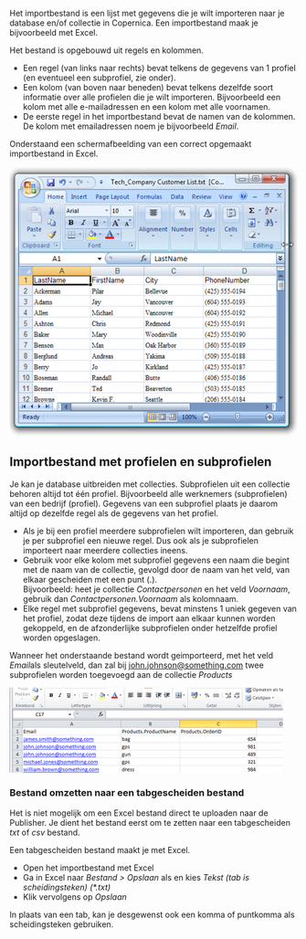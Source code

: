 Het importbestand is een lijst met gegevens die je wilt importeren naar
je database en/of collectie in Copernica. Een importbestand maak je
bijvoorbeeld met Excel.

Het bestand is opgebouwd uit regels en kolommen.

-   Een regel (van links naar rechts) bevat telkens de gegevens van 1
    profiel (en eventueel een subprofiel, zie onder).
-   Een kolom (van boven naar beneden) bevat telkens dezelfde soort
    informatie over alle profielen die je wilt importeren. Bijvoorbeeld
    een kolom met alle e-mailadressen en een kolom met alle voornamen.
-   De eerste regel in het importbestand bevat de namen van de kolommen.
    De kolom met emailadressen noem je bijvoorbeeld *Email*.

Onderstaand een schermafbeelding van een correct opgemaakt importbestand
in Excel.

![Import file ](../images/excelimportfile.png)

Importbestand met profielen en subprofielen
-------------------------------------------

Je kan je database uitbreiden met collecties. Subprofielen uit een
collectie behoren altijd tot één profiel. Bijvoorbeeld alle werknemers
(subprofielen) van een bedrijf (profiel). Gegevens van een subprofiel
plaats je daarom altijd op dezelfde regel als de gegevens van het
profiel.

-   Als je bij een profiel meerdere subprofielen wilt importeren, dan
    gebruik je per subprofiel een nieuwe regel. Dus ook als je
    subprofielen importeert naar meerdere collecties ineens.
-   Gebruik voor elke kolom met subprofiel gegevens een naam die begint
    met de naam van de collectie, gevolgd door de naam van het veld, van
    elkaar gescheiden met een punt (.).\
     Bijvoorbeeld: heet je collectie *Contactpersonen* en het veld
    *Voornaam*, gebruik dan *Contactpersonen.Voornaam* als kolomnaam.
-   Elke regel met subprofiel gegevens, bevat minstens 1 uniek gegeven
    van het profiel, zodat deze tijdens de import aan elkaar kunnen
    worden gekoppeld, en de afzonderlijke subprofielen onder hetzelfde
    profiel worden opgeslagen.

Wanneer het onderstaande bestand wordt geimporteerd, met het veld
*Email*als sleutelveld, dan zal bij john.johnson@something.com twee
subprofielen worden toegevoegd aan de collectie *Products*

![](../images/importer12.png)

### Bestand omzetten naar een tabgescheiden bestand

Het is niet mogelijk om een Excel bestand direct te uploaden naar de
Publisher. Je dient het bestand eerst om te zetten naar een
tabgescheiden *txt* of *csv* bestand.

Een tabgescheiden bestand maakt je met Excel.

-   Open het importbestand met Excel
-   Ga in Excel naar *Bestand \> Opslaan* als en kies *Tekst (tab is
    scheidingsteken) (\*.txt)*
-   Klik vervolgens op *Opslaan*

In plaats van een tab, kan je desgewenst ook een komma of puntkomma als
scheidingsteken gebruiken.
